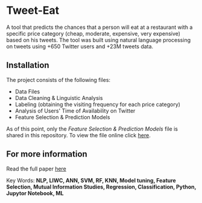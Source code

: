 # Tweet-Eat

A tool that predicts the chances that a person will eat at a restaurant with a specific price category (cheap, moderate, expensive, very expensive) based on his tweets. The tool was built using natural language processing on tweets using +650 Twitter users and +23M tweets data.

## Installation

The project consists of the following files:

* Data Files
* Data Cleaning & Linguistic Analysis 
* Labeling (obtaining the visiting frequency for each price category)
* Analysis of Users' Time of Availability on Twitter
* Feature Selection & Prediction Models

As of this point, only the _Feature Selection & Prediction Models_ file is shared in this repository. To view the file online click [here](https://github.com/Engmhabdalla/Tweet-Eat/blob/master/regression%20and%20classification%20models.ipynb).

## For more information

Read the full paper [here](https://github.com/Engmhabdalla/Tweet-Eat/blob/master/Study%20of%20People%E2%80%99s%20Eat-out%20Behavior%20using%20Natural%20Language%20Processing%20(NLP)%20on%20Tweets%20for%20Targeted%20Marketing.pdf)


Key Words: **NLP, LIWC, ANN, SVM, RF, KNN, Model tuning, Feature Selection, Mutual Information Studies, Regression, Classification, Python, Jupytor Notebook, ML**
